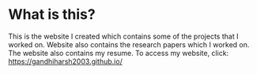# What is this?
This is the website I created which contains some of the projects that I worked on. Website also contains the research papers which I worked on. The website also contains my resume. To access my website, click: https://gandhiharsh2003.github.io/
